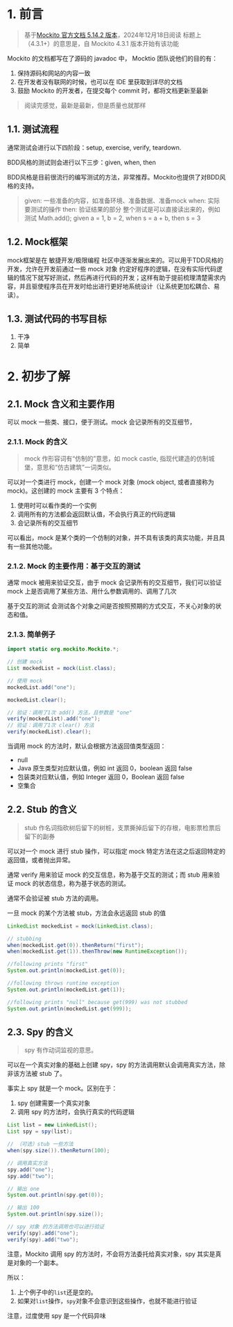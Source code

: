 # 1. 前言

> 基于[Mockito 官方文档 5.14.2 版本](https://javadoc.io/doc/org.mockito/mockito-core/latest/org/mockito/Mockito.html)，2024年12月18日阅读
> 标题上（4.3.1+）的意思是，自 Mockito 4.3.1 版本开始有该功能

Mockito 的文档都写在了源码的 javadoc 中， Mocktio 团队说他们的目的有：
1. 保持源码和网站的内容一致
2. 在开发者没有联网的时候，也可以在 IDE 里获取到详尽的文档
3. 鼓励 Mockito 的开发者，在提交每个 commit 时，都将文档更新至最新

> 阅读完感觉，最新是最新，但是质量也就那样

## 1.1. 测试流程

通常测试会进行以下四阶段：setup, exercise, verify, teardown. 

BDD风格的测试则会进行以下三步：given, when, then

BDD风格是目前很流行的编写测试的方法，非常推荐。Mockito也提供了对BDD风格的支持。

> given: 一些准备的内容，如准备环境、准备数据、准备mock
> when: 实际要测试的操作
> then: 验证结果的部分
> 整个测试是可以直接读出来的，例如测试 Math.add();
> given a = 1, b = 2, when s = a + b, then s = 3

## 1.2. Mock框架

mock框架是在 敏捷开发/极限编程 社区中逐渐发展出来的。可以用于TDD风格的开发，允许在开发前通过一些 mock 对象 约定好程序的逻辑，在没有实际代码逻辑的情况下就写好测试，然后再进行代码的开发；这样有助于提前梳理清楚需求内容，并且驱使程序员在开发时给出进行更好地系统设计（让系统更加松耦合、易读）。

## 1.3. 测试代码的书写目标

1. 干净
2. 简单

# 2. 初步了解

## 2.1. Mock 含义和主要作用

可以 mock 一些类、接口，便于测试。mock 会记录所有的交互细节，

### 2.1.1. Mock 的含义

> mock 作形容词有“仿制的”意思，如 mock castle, 指现代建造的仿制城堡，意思和“仿古建筑”一词类似。

可以对一个类进行 mock，创建一个 mock 对象 (mock object, 或者直接称为 mock)。这创建的 mock 主要有 3 个特点：

1. 使用时可以看作类的一个实例
2. 调用所有的方法都会返回默认值，不会执行真正的代码逻辑
3. 会记录所有的交互细节

可以看出，mock 是某个类的一个仿制的对象，并不具有该类的真实功能，并且具有一些其他功能。

### 2.1.2. Mock 的主要作用：基于交互的测试

通常 mock 被用来验证交互，由于 mock 会记录所有的交互细节，我们可以验证 mock 上是否调用了某些方法、用什么参数调用的、调用了几次

基于交互的测试 会测试各个对象之间是否按照预期的方式交互，不关心对象的状态和值。

### 2.1.3. 简单例子

```java
import static org.mockito.Mockito.*;

// 创建 mock
List mockedList = mock(List.class);

// 使用 mock
mockedList.add("one");

mockedList.clear();

// 验证：调用了1次 add() 方法，且参数是 "one"
verify(mockedList).add("one");
// 验证：调用了1次 clear() 方法
verify(mockedList).clear();
```

当调用 mock 的方法时，默认会根据方法返回值类型返回：

-   null
-   Java 原生类型对应默认值，例如 int 返回 0，boolean 返回 false
-   包装类对应默认值，例如 Integer 返回 0，Boolean 返回 false
-   空集合

## 2.2. Stub 的含义

> stub 作名词指砍树后留下的树桩，支票撕掉后留下的存根，电影票检票后留下的副券

可以对一个 mock 进行 stub 操作，可以指定 mock 特定方法在这之后返回特定的返回值，或者抛出异常。

通常 verify 用来验证 mock 的交互信息，称为基于交互的测试；而 stub 用来验证 mock 的状态信息，称为基于状态的测试。

通常不会验证被 stub 方法的调用。

一旦 mock 的某个方法被 stub，方法会永远返回 stub 的值

```java
LinkedList mockedList = mock(LinkedList.class);

// stubbing
when(mockedList.get(0)).thenReturn("first");
when(mockedList.get(1)).thenThrow(new RuntimeException());

//following prints "first"
System.out.println(mockedList.get(0));

//following throws runtime exception
System.out.println(mockedList.get(1));

//following prints "null" because get(999) was not stubbed
System.out.println(mockedList.get(999));
```

## 2.3. Spy 的含义

> spy 有作动词监视的意思。

可以在一个真实对象的基础上创建 spy，spy 的方法调用默认会调用真实方法，除非该方法被 stub 了。

事实上 spy 就是一个 mock。区别在于：
1. spy 创建需要一个真实对象
2. 调用 spy 的方法时，会执行真实的代码逻辑

```java
List list = new LinkedList();
List spy = spy(list);

// （可选）stub 一些方法
when(spy.size()).thenReturn(100);

// 调用真实方法
spy.add("one");
spy.add("two");

// 输出 one
System.out.println(spy.get(0));

// 输出 100
System.out.println(spy.size());

// spy 对象 的方法调用也可以进行验证
verify(spy).add("one");
verify(spy).add("two");
```

注意，Mockito 调用 spy 的方法时，不会将方法委托给真实对象，spy 其实是真是对象的一个副本。

所以：
1. 上个例子中的`list`还是空的。
2. 如果对`list`操作，`spy`对象不会意识到这些操作，也就不能进行验证

注意，过度使用 spy 是一个代码异味
